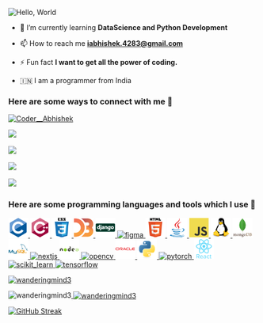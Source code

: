 ![Hello, World](https://user-images.githubusercontent.com/86902918/137907650-3321ac44-ebe5-4b9e-928a-2b217481644b.gif)



- 🌱 I’m currently learning **DataScience and Python Development**

- 📫 How to reach me **iabhishek.4283@gmail.com**

- ⚡ Fun fact **I want to get all the power of coding.**

- 🇮🇳 I am a programmer from India

<h3 align="left">Here are some ways to connect with me 🔻</h3>
<p align="left"> <a href="https://twitter.com/Coder__Abhishek" target="blank"><img src="https://img.shields.io/twitter/follow/Coder__Abhishek?logo=twitter&style=for-the-badge" alt="Coder__Abhishek" /></a> </p>
<p align="left"> <a href="https://www.linkedin.com/in/abhishek-srivastava-00783821a" target="blank"><img src="https://img.shields.io/badge/Linkedin-Connect-blue" /></a> </p>
<p align="left"> <a href="https://codepen.io/wanderingmind3" target="blank"><img src="https://img.shields.io/badge/Codepen-Follow-white" /></a> </p>
<p align="left"> <a href="https://stackoverflow.com/u/16206914" target="blank"><img src="https://img.shields.io/badge/Stackoverflow-profile-orange" /></a> </p>
<p align="left"> <a href="https://dev.to/wanderingmind3" target="blank"><img src="https://img.shields.io/badge/DEV-Follow-white" /></a> </p>





<p align="left">

 
  
<h3 align="left">Here are some programming languages and tools which I use 🔻</h3>
<p align="left"> <a href="https://www.cprogramming.com/" target="_blank"> <img src="https://raw.githubusercontent.com/devicons/devicon/master/icons/c/c-original.svg" alt="c" width="40" height="40"/> </a> <a href="https://www.w3schools.com/cpp/" target="_blank"> <img src="https://raw.githubusercontent.com/devicons/devicon/master/icons/cplusplus/cplusplus-original.svg" alt="cplusplus" width="40" height="40"/> </a> <a href="https://www.w3schools.com/css/" target="_blank"> <img src="https://raw.githubusercontent.com/devicons/devicon/master/icons/css3/css3-original-wordmark.svg" alt="css3" width="40" height="40"/> </a> <a href="https://d3js.org/" target="_blank"> <img src="https://raw.githubusercontent.com/devicons/devicon/master/icons/d3js/d3js-original.svg" alt="d3js" width="40" height="40"/> </a> <a href="https://www.djangoproject.com/" target="_blank"> <img src="https://raw.githubusercontent.com/devicons/devicon/master/icons/django/django-original.svg" alt="django" width="40" height="40"/> </a> <a href="https://www.figma.com/" target="_blank"> <img src="https://www.vectorlogo.zone/logos/figma/figma-icon.svg" alt="figma" width="40" height="40"/> </a> <a href="https://www.w3.org/html/" target="_blank"> <img src="https://raw.githubusercontent.com/devicons/devicon/master/icons/html5/html5-original-wordmark.svg" alt="html5" width="40" height="40"/> </a> <a href="https://www.java.com" target="_blank"> <img src="https://raw.githubusercontent.com/devicons/devicon/master/icons/java/java-original.svg" alt="java" width="40" height="40"/> </a> <a href="https://developer.mozilla.org/en-US/docs/Web/JavaScript" target="_blank"> <img src="https://raw.githubusercontent.com/devicons/devicon/master/icons/javascript/javascript-original.svg" alt="javascript" width="40" height="40"/> </a> <a href="https://www.linux.org/" target="_blank"> <img src="https://raw.githubusercontent.com/devicons/devicon/master/icons/linux/linux-original.svg" alt="linux" width="40" height="40"/> </a> <a href="https://www.mongodb.com/" target="_blank"> <img src="https://raw.githubusercontent.com/devicons/devicon/master/icons/mongodb/mongodb-original-wordmark.svg" alt="mongodb" width="40" height="40"/> </a> <a href="https://www.mysql.com/" target="_blank"> <img src="https://raw.githubusercontent.com/devicons/devicon/master/icons/mysql/mysql-original-wordmark.svg" alt="mysql" width="40" height="40"/> </a> <a href="https://nextjs.org/" target="_blank"> <img src="https://cdn.worldvectorlogo.com/logos/nextjs-3.svg" alt="nextjs" width="40" height="40"/> </a> <a href="https://nodejs.org" target="_blank"> <img src="https://raw.githubusercontent.com/devicons/devicon/master/icons/nodejs/nodejs-original-wordmark.svg" alt="nodejs" width="40" height="40"/> </a> <a href="https://opencv.org/" target="_blank"> <img src="https://www.vectorlogo.zone/logos/opencv/opencv-icon.svg" alt="opencv" width="40" height="40"/> </a> <a href="https://www.oracle.com/" target="_blank"> <img src="https://raw.githubusercontent.com/devicons/devicon/master/icons/oracle/oracle-original.svg" alt="oracle" width="40" height="40"/> </a> <a href="https://www.python.org" target="_blank"> <img src="https://raw.githubusercontent.com/devicons/devicon/master/icons/python/python-original.svg" alt="python" width="40" height="40"/> </a> <a href="https://pytorch.org/" target="_blank"> <img src="https://www.vectorlogo.zone/logos/pytorch/pytorch-icon.svg" alt="pytorch" width="40" height="40"/> </a> <a href="https://reactjs.org/" target="_blank"> <img src="https://raw.githubusercontent.com/devicons/devicon/master/icons/react/react-original-wordmark.svg" alt="react" width="40" height="40"/> </a> <a href="https://scikit-learn.org/" target="_blank"> <img src="https://upload.wikimedia.org/wikipedia/commons/0/05/Scikit_learn_logo_small.svg" alt="scikit_learn" width="40" height="40"/> </a> <a href="https://www.tensorflow.org" target="_blank"> <img src="https://www.vectorlogo.zone/logos/tensorflow/tensorflow-icon.svg" alt="tensorflow" width="40" height="40"/> </a> </p>

<p align="left"> <a href="https://github.com/WanderingMind3" target="blank"><img src="https://komarev.com/ghpvc/?username=wanderingmind3&label=Profile%20views&color=0e75b6&style=flat" alt="wanderingmind3" /> </p>

<p><img align="left" src="https://github-readme-stats.vercel.app/api/top-langs?username=wanderingmind3&show_icons=true&theme=radical&locale=en&layout=compact" alt="wanderingmind3" /></p>


<p>&nbsp;<img align="center" src="https://github-readme-stats.vercel.app/api?username=wanderingmind3&show_icons=true&theme=radical&locale=en" alt="wanderingmind3" /></p>


[![GitHub Streak](http://github-readme-streak-stats.herokuapp.com?user=WanderingMind3&theme=radical&date_format=M%20j%5B%2C%20Y%5D)](https://git.io/streak-stats)

